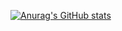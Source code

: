 [![Anurag's GitHub stats](https://github-readme-stats.vercel.app/api?username=eduardoccmelo&bg_color=000000&show_icons=true&text_color=ffffff)](https://github.com/eduardoccmelo/github-readme-stats)
